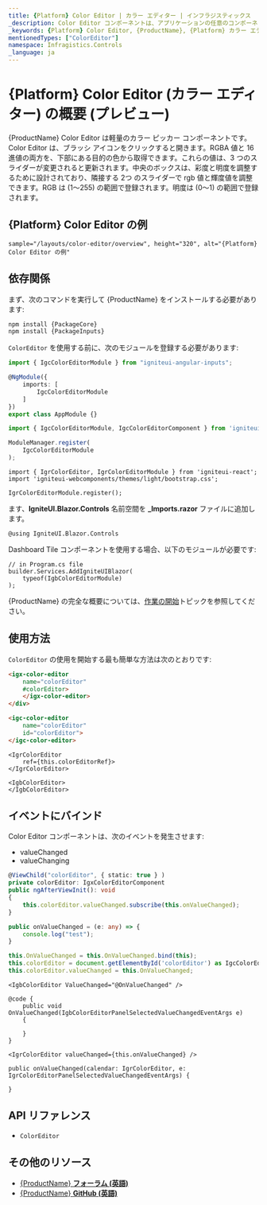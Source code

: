 ```yaml
---
title: {Platform} Color Editor | カラー エディター | インフラジスティックス
_description: Color Editor コンポーネントは、アプリケーションの任意のコンポーネントまたは側面の色を変更するための、簡単に構成可能なオプションを提供します。
_keywords: {Platform} Color Editor, {ProductName}, {Platform} カラー エディター, インフラジスティックス
mentionedTypes: ["ColorEditor"]
namespace: Infragistics.Controls
_language: ja
---
```


# {Platform} Color Editor (カラー エディター) の概要 (プレビュー)

{ProductName} Color Editor は軽量のカラー ピッカー コンポーネントです。Color Editor は、ブラッシ アイコンをクリックすると開きます。RGBA 値と 16 進値の両方を、下部にある目的の色から取得できます。これらの値は、3 つのスライダーが変更されると更新されます。中央のボックスは、彩度と明度を調整するために設計されており、隣接する 2つ のスライダーで rgb 値と輝度値を調整できます。RGB は (1～255) の範囲で登録されます。明度は (0～1) の範囲で登録されます。

## {Platform} Color Editor の例

`sample="/layouts/color-editor/overview", height="320", alt="{Platform} Color Editor の例"`

<div class="divider--half"></div>

## 依存関係

<!-- Angular, WebComponents, React -->
まず、次のコマンドを実行して {ProductName} をインストールする必要があります:

```cmd
npm install {PackageCore}
npm install {PackageInputs}
```

`ColorEditor` を使用する前に、次のモジュールを登録する必要があります:

```ts
import { IgcColorEditorModule } from "igniteui-angular-inputs";

@NgModule({
    imports: [
        IgcColorEditorModule
    ]
})
export class AppModule {}
```

```ts
import { IgcColorEditorModule, IgcColorEditorComponent } from 'igniteui-webcomponents-inputs';

ModuleManager.register(
    IgcColorEditorModule
);
```

```tsx
import { IgrColorEditor, IgrColorEditorModule } from 'igniteui-react';
import 'igniteui-webcomponents/themes/light/bootstrap.css';

IgrColorEditorModule.register();
```

<!-- end:Angular, WebComponents, React -->

<!-- Blazor -->

ます、**IgniteUI.Blazor.Controls** 名前空間を **_Imports.razor** ファイルに追加します。

```razor
@using IgniteUI.Blazor.Controls
```

Dashboard Tile コンポーネントを使用する場合、以下のモジュールが必要です:

```razor
// in Program.cs file
builder.Services.AddIgniteUIBlazor(
    typeof(IgbColorEditorModule)
);
```

<!-- end: Blazor -->

{ProductName} の完全な概要については、[作業の開始](../general-getting-started.md)トピックを参照してください。

## 使用方法

`ColorEditor` の使用を開始する最も簡単な方法は次のとおりです:

<!-- Angular -->
```html
<igx-color-editor
    name="colorEditor"
    #colorEditor>
    </igx-color-editor>
</div>
```
<!-- end: Angular -->

<!-- WebComponents -->
```html
<igc-color-editor
    name="colorEditor"
    id="colorEditor">
</igc-color-editor>
```
<!-- end: WebComponents -->

<!-- React -->
```tsx
<IgrColorEditor
    ref={this.colorEditorRef}>
</IgrColorEditor>
```
<!-- end:React -->

<!-- Blazor -->
```razor
<IgbColorEditor>
</IgbColorEditor>
```
<!-- end:Blazor -->

## イベントにバインド

Color Editor コンポーネントは、次のイベントを発生させます:

- valueChanged
- valueChanging

<!-- Angular -->
```ts
@ViewChild("colorEditor", { static: true } )
private colorEditor: IgxColorEditorComponent
public ngAfterViewInit(): void 
{	
    this.colorEditor.valueChanged.subscribe(this.onValueChanged);
}

public onValueChanged = (e: any) => {
    console.log("test");
}
```
<!-- end: Angular -->

<!-- WebComponents -->
```ts
this.OnValueChanged = this.OnValueChanged.bind(this);
this.colorEditor = document.getElementById('colorEditor') as IgcColorEditorComponent;
this.colorEditor.valueChanged = this.OnValueChanged;
```
<!-- end: WebComponents -->

<!-- Blazor -->
```razor
<IgbColorEditor ValueChanged="@OnValueChanged" />

@code {
    public void OnValueChanged(IgbColorEditorPanelSelectedValueChangedEventArgs e)
    {

    }
}
```
<!-- end:Blazor -->

<!-- React -->
```tsx
<IgrColorEditor valueChanged={this.onValueChanged} />

public onValueChanged(calendar: IgrColorEditor, e: IgrColorEditorPanelSelectedValueChangedEventArgs) {

}
```
<!-- end: React -->

<div class="divider--half"></div>

## API リファレンス

 - `ColorEditor`

## その他のリソース

* [{ProductName} **フォーラム (英語)**]({ForumsLink})
* [{ProductName} **GitHub (英語)**]({GithubLink})